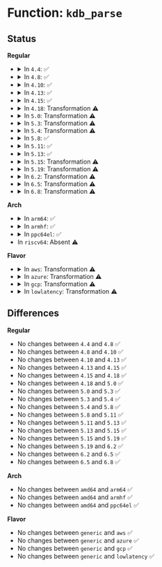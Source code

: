 # Function: <code>kdb_parse</code>

## Status
<b>Regular</b>
<ul>
<li>
<details>
<summary>In <code>4.4</code>: ✅</summary>

```c
int kdb_parse(const char *cmdstr);
```

**Collision:** Unique Global

**Inline:** No

**Transformation:** False

**Instances:**

```
In kernel/debug/kdb/kdb_main.c (ffffffff811363a0)
Location: kernel/debug/kdb/kdb_main.c:909
Inline: False
Direct callers:
  - kernel/debug/gdbstub.c:gdb_serial_stub
  - kernel/debug/kdb/kdb_main.c:kdb_exec_defcmd
  - kernel/debug/kdb/kdb_main.c:kdb_main_loop
  - kernel/debug/kdb/kdb_main.c:kdb_init
  - kernel/debug/kdb/kdb_main.c:kdb_init
  - kernel/debug/kdb/kdb_bt.c:kdb_bt
  - kernel/debug/kdb/kdb_bt.c:kdb_bt
  - kernel/debug/kdb/kdb_bt.c:kdb_bt
```
**Symbols:**

```
ffffffff811363a0-ffffffff81136a6e: kdb_parse (STB_GLOBAL)
```
</details>
</li>
<li>
<details>
<summary>In <code>4.8</code>: ✅</summary>

```c
int kdb_parse(const char *cmdstr);
```

**Collision:** Unique Global

**Inline:** No

**Transformation:** False

**Instances:**

```
In kernel/debug/kdb/kdb_main.c (ffffffff8113e850)
Location: kernel/debug/kdb/kdb_main.c:909
Inline: False
Direct callers:
  - kernel/debug/gdbstub.c:gdb_serial_stub
  - kernel/debug/kdb/kdb_main.c:kdb_init
  - kernel/debug/kdb/kdb_main.c:kdb_init
  - kernel/debug/kdb/kdb_main.c:kdb_main_loop
  - kernel/debug/kdb/kdb_main.c:kdb_exec_defcmd
  - kernel/debug/kdb/kdb_bt.c:kdb_bt
  - kernel/debug/kdb/kdb_bt.c:kdb_bt
  - kernel/debug/kdb/kdb_bt.c:kdb_bt
```
**Symbols:**

```
ffffffff8113e850-ffffffff8113eefe: kdb_parse (STB_GLOBAL)
```
</details>
</li>
<li>
<details>
<summary>In <code>4.10</code>: ✅</summary>

```c
int kdb_parse(const char *cmdstr);
```

**Collision:** Unique Global

**Inline:** No

**Transformation:** False

**Instances:**

```
In kernel/debug/kdb/kdb_main.c (ffffffff81148620)
Location: kernel/debug/kdb/kdb_main.c:908
Inline: False
Direct callers:
  - kernel/debug/gdbstub.c:gdb_serial_stub
  - kernel/debug/kdb/kdb_main.c:kdb_init
  - kernel/debug/kdb/kdb_main.c:kdb_init
  - kernel/debug/kdb/kdb_main.c:kdb_main_loop
  - kernel/debug/kdb/kdb_main.c:kdb_exec_defcmd
  - kernel/debug/kdb/kdb_bt.c:kdb_bt
  - kernel/debug/kdb/kdb_bt.c:kdb_bt
  - kernel/debug/kdb/kdb_bt.c:kdb_bt
```
**Symbols:**

```
ffffffff81148620-ffffffff81148cce: kdb_parse (STB_GLOBAL)
```
</details>
</li>
<li>
<details>
<summary>In <code>4.13</code>: ✅</summary>

```c
int kdb_parse(const char *cmdstr);
```

**Collision:** Unique Global

**Inline:** No

**Transformation:** False

**Instances:**

```
In kernel/debug/kdb/kdb_main.c (ffffffff8114a3d0)
Location: kernel/debug/kdb/kdb_main.c:911
Inline: False
Direct callers:
  - kernel/debug/gdbstub.c:gdb_serial_stub
  - kernel/debug/kdb/kdb_main.c:kdb_init
  - kernel/debug/kdb/kdb_main.c:kdb_init
  - kernel/debug/kdb/kdb_main.c:kdb_main_loop
  - kernel/debug/kdb/kdb_main.c:kdb_exec_defcmd
  - kernel/debug/kdb/kdb_bt.c:kdb_bt
  - kernel/debug/kdb/kdb_bt.c:kdb_bt
  - kernel/debug/kdb/kdb_bt.c:kdb_bt
```
**Symbols:**

```
ffffffff8114a3d0-ffffffff8114aadb: kdb_parse (STB_GLOBAL)
```
</details>
</li>
<li>
<details>
<summary>In <code>4.15</code>: ✅</summary>

```c
int kdb_parse(const char *cmdstr);
```

**Collision:** Unique Global

**Inline:** No

**Transformation:** False

**Instances:**

```
In kernel/debug/kdb/kdb_main.c (ffffffff81156c50)
Location: kernel/debug/kdb/kdb_main.c:911
Inline: False
Direct callers:
  - kernel/debug/gdbstub.c:gdb_serial_stub
  - kernel/debug/kdb/kdb_main.c:kdb_init
  - kernel/debug/kdb/kdb_main.c:kdb_init
  - kernel/debug/kdb/kdb_main.c:kdb_exec_defcmd
  - kernel/debug/kdb/kdb_bt.c:kdb_bt
  - kernel/debug/kdb/kdb_bt.c:kdb_bt
  - kernel/debug/kdb/kdb_bt.c:kdb_bt
```
**Symbols:**

```
ffffffff81156c50-ffffffff81157361: kdb_parse (STB_GLOBAL)
```
</details>
</li>
<li>
<details>
<summary>In <code>4.18</code>: Transformation ⚠️</summary>

```c
int kdb_parse(const char *cmdstr);
```

**Collision:** Unique Global

**Inline:** No

**Transformation:** True

**Instances:**

```
In kernel/debug/kdb/kdb_main.c (0)
Location: kernel/debug/kdb/kdb_main.c:911
Inline: False
Direct callers:
  - kernel/debug/gdbstub.c:gdb_serial_stub
  - kernel/debug/kdb/kdb_main.c:kdb_init
  - kernel/debug/kdb/kdb_main.c:kdb_init
  - kernel/debug/kdb/kdb_main.c:kdb_exec_defcmd
  - kernel/debug/kdb/kdb_bt.c:kdb_bt
  - kernel/debug/kdb/kdb_bt.c:kdb_bt
  - kernel/debug/kdb/kdb_bt.c:kdb_bt
```
**Symbols:**

```
ffffffff81166efa-ffffffff81166f06: kdb_parse.cold.9 (STB_LOCAL)
ffffffff81165840-ffffffff81165f4e: kdb_parse (STB_GLOBAL)
```
</details>
</li>
<li>
<details>
<summary>In <code>5.0</code>: Transformation ⚠️</summary>

```c
int kdb_parse(const char *cmdstr);
```

**Collision:** Unique Global

**Inline:** No

**Transformation:** True

**Instances:**

```
In kernel/debug/kdb/kdb_main.c (0)
Location: kernel/debug/kdb/kdb_main.c:911
Inline: False
Direct callers:
  - kernel/debug/gdbstub.c:gdb_serial_stub
  - kernel/debug/kdb/kdb_main.c:kdb_init
  - kernel/debug/kdb/kdb_main.c:kdb_init
  - kernel/debug/kdb/kdb_main.c:kdb_exec_defcmd
  - kernel/debug/kdb/kdb_bt.c:kdb_bt
  - kernel/debug/kdb/kdb_bt.c:kdb_bt
  - kernel/debug/kdb/kdb_bt.c:kdb_bt
```
**Symbols:**

```
ffffffff81173c5a-ffffffff81173c66: kdb_parse.cold.10 (STB_LOCAL)
ffffffff81172550-ffffffff81172c5d: kdb_parse (STB_GLOBAL)
```
</details>
</li>
<li>
<details>
<summary>In <code>5.3</code>: Transformation ⚠️</summary>

```c
int kdb_parse(const char *cmdstr);
```

**Collision:** Unique Global

**Inline:** No

**Transformation:** True

**Instances:**

```
In kernel/debug/kdb/kdb_main.c (0)
Location: kernel/debug/kdb/kdb_main.c:911
Inline: False
Direct callers:
  - kernel/debug/gdbstub.c:gdb_cmd_query
  - kernel/debug/kdb/kdb_main.c:kdb_init
  - kernel/debug/kdb/kdb_main.c:kdb_init
  - kernel/debug/kdb/kdb_main.c:kdb_exec_defcmd
  - kernel/debug/kdb/kdb_bt.c:kdb_bt
  - kernel/debug/kdb/kdb_bt.c:kdb_bt
  - kernel/debug/kdb/kdb_bt.c:kdb_bt
```
**Symbols:**

```
ffffffff81180a32-ffffffff81180a3e: kdb_parse.cold (STB_LOCAL)
ffffffff8117f310-ffffffff8117fa19: kdb_parse (STB_GLOBAL)
```
</details>
</li>
<li>
<details>
<summary>In <code>5.4</code>: Transformation ⚠️</summary>

```c
int kdb_parse(const char *cmdstr);
```

**Collision:** Unique Global

**Inline:** No

**Transformation:** True

**Instances:**

```
In kernel/debug/kdb/kdb_main.c (0)
Location: kernel/debug/kdb/kdb_main.c:911
Inline: False
Direct callers:
  - kernel/debug/gdbstub.c:gdb_cmd_query
  - kernel/debug/kdb/kdb_main.c:kdb_init
  - kernel/debug/kdb/kdb_main.c:kdb_init
  - kernel/debug/kdb/kdb_main.c:kdb_exec_defcmd
  - kernel/debug/kdb/kdb_bt.c:kdb_bt
  - kernel/debug/kdb/kdb_bt.c:kdb_bt
  - kernel/debug/kdb/kdb_bt.c:kdb_bt
```
**Symbols:**

```
ffffffff8118c8a2-ffffffff8118c8ae: kdb_parse.cold (STB_LOCAL)
ffffffff8118b190-ffffffff8118b887: kdb_parse (STB_GLOBAL)
```
</details>
</li>
<li>
<details>
<summary>In <code>5.8</code>: ✅</summary>

```c
int kdb_parse(const char *cmdstr);
```

**Collision:** Unique Global

**Inline:** No

**Transformation:** False

**Instances:**

```
In kernel/debug/kdb/kdb_main.c (ffffffff8119fde0)
Location: kernel/debug/kdb/kdb_main.c:916
Inline: False
Direct callers:
  - kernel/debug/gdbstub.c:gdb_cmd_query
  - kernel/debug/kdb/kdb_main.c:kdb_init
  - kernel/debug/kdb/kdb_main.c:kdb_init
  - kernel/debug/kdb/kdb_main.c:kdb_exec_defcmd
  - kernel/debug/kdb/kdb_bt.c:kdb_bt
```
**Symbols:**

```
ffffffff8119fde0-ffffffff811a0361: kdb_parse (STB_GLOBAL)
```
</details>
</li>
<li>
<details>
<summary>In <code>5.11</code>: ✅</summary>

```c
int kdb_parse(const char *cmdstr);
```

**Collision:** Unique Global

**Inline:** No

**Transformation:** False

**Instances:**

```
In kernel/debug/kdb/kdb_main.c (ffffffff8119cea0)
Location: kernel/debug/kdb/kdb_main.c:916
Inline: False
Direct callers:
  - kernel/debug/gdbstub.c:gdb_cmd_query
  - kernel/debug/kdb/kdb_main.c:kdb_init
  - kernel/debug/kdb/kdb_main.c:kdb_init
  - kernel/debug/kdb/kdb_main.c:kdb_exec_defcmd
  - kernel/debug/kdb/kdb_bt.c:kdb_bt
```
**Symbols:**

```
ffffffff8119cea0-ffffffff8119d425: kdb_parse (STB_GLOBAL)
```
</details>
</li>
<li>
<details>
<summary>In <code>5.13</code>: ✅</summary>

```c
int kdb_parse(const char *cmdstr);
```

**Collision:** Unique Global

**Inline:** No

**Transformation:** False

**Instances:**

```
In kernel/debug/kdb/kdb_main.c (ffffffff8119db80)
Location: kernel/debug/kdb/kdb_main.c:909
Inline: False
Direct callers:
  - kernel/debug/gdbstub.c:gdb_cmd_query
  - kernel/debug/kdb/kdb_main.c:kdb_init
  - kernel/debug/kdb/kdb_main.c:kdb_init
  - kernel/debug/kdb/kdb_main.c:kdb_exec_defcmd
  - kernel/debug/kdb/kdb_bt.c:kdb_bt
```
**Symbols:**

```
ffffffff8119db80-ffffffff8119e09c: kdb_parse (STB_GLOBAL)
```
</details>
</li>
<li>
<details>
<summary>In <code>5.15</code>: Transformation ⚠️</summary>

```c
int kdb_parse(const char *cmdstr);
```

**Collision:** Unique Global

**Inline:** No

**Transformation:** True

**Instances:**

```
In kernel/debug/kdb/kdb_main.c (0)
Location: kernel/debug/kdb/kdb_main.c:915
Inline: False
Direct callers:
  - kernel/debug/gdbstub.c:gdb_cmd_query
  - kernel/debug/kdb/kdb_main.c:kdb_init
  - kernel/debug/kdb/kdb_main.c:kdb_init
  - kernel/debug/kdb/kdb_main.c:kdb_exec_defcmd
  - kernel/debug/kdb/kdb_bt.c:kdb_bt
```
**Symbols:**

```
ffffffff81cb3cf7-ffffffff81cb3d3b: kdb_parse.cold (STB_LOCAL)
ffffffff811c78e0-ffffffff811c7e25: kdb_parse (STB_GLOBAL)
```
</details>
</li>
<li>
<details>
<summary>In <code>5.19</code>: Transformation ⚠️</summary>

```c
int kdb_parse(const char *cmdstr);
```

**Collision:** Unique Global

**Inline:** No

**Transformation:** True

**Instances:**

```
In kernel/debug/kdb/kdb_main.c (0)
Location: kernel/debug/kdb/kdb_main.c:967
Inline: False
Direct callers:
  - kernel/debug/gdbstub.c:gdb_cmd_query
  - kernel/debug/kdb/kdb_main.c:kdb_init
  - kernel/debug/kdb/kdb_main.c:kdb_init
  - kernel/debug/kdb/kdb_main.c:kdb_exec_defcmd
  - kernel/debug/kdb/kdb_bt.c:kdb_bt
```
**Symbols:**

```
ffffffff81e64bb9-ffffffff81e64bf7: kdb_parse.cold (STB_LOCAL)
ffffffff811fb300-ffffffff811fb883: kdb_parse (STB_GLOBAL)
```
</details>
</li>
<li>
<details>
<summary>In <code>6.2</code>: Transformation ⚠️</summary>

```c
int kdb_parse(const char *cmdstr);
```

**Collision:** Unique Global

**Inline:** No

**Transformation:** True

**Instances:**

```
In kernel/debug/kdb/kdb_main.c (0)
Location: kernel/debug/kdb/kdb_main.c:967
Inline: False
Direct callers:
  - kernel/debug/gdbstub.c:gdb_cmd_query
  - kernel/debug/kdb/kdb_main.c:kdb_init
  - kernel/debug/kdb/kdb_main.c:kdb_init
  - kernel/debug/kdb/kdb_main.c:kdb_exec_defcmd
  - kernel/debug/kdb/kdb_bt.c:kdb_bt
```
**Symbols:**

```
ffffffff8205c885-ffffffff8205c8c3: kdb_parse.cold (STB_LOCAL)
ffffffff81242940-ffffffff81242ec3: kdb_parse (STB_GLOBAL)
```
</details>
</li>
<li>
<details>
<summary>In <code>6.5</code>: Transformation ⚠️</summary>

```c
int kdb_parse(const char *cmdstr);
```

**Collision:** Unique Global

**Inline:** No

**Transformation:** True

**Instances:**

```
In kernel/debug/kdb/kdb_main.c (0)
Location: kernel/debug/kdb/kdb_main.c:967
Inline: False
Direct callers:
  - kernel/debug/gdbstub.c:gdb_cmd_query
  - kernel/debug/kdb/kdb_main.c:kdb_init
  - kernel/debug/kdb/kdb_main.c:kdb_init
  - kernel/debug/kdb/kdb_main.c:kdb_exec_defcmd
  - kernel/debug/kdb/kdb_bt.c:kdb_bt
```
**Symbols:**

```
ffffffff820db1fb-ffffffff820db239: kdb_parse.cold (STB_LOCAL)
ffffffff812599b0-ffffffff81259f29: kdb_parse (STB_GLOBAL)
```
</details>
</li>
<li>
<details>
<summary>In <code>6.8</code>: Transformation ⚠️</summary>

```c
int kdb_parse(const char *cmdstr);
```

**Collision:** Unique Global

**Inline:** No

**Transformation:** True

**Instances:**

```
In kernel/debug/kdb/kdb_main.c (0)
Location: kernel/debug/kdb/kdb_main.c:966
Inline: False
Direct callers:
  - kernel/debug/gdbstub.c:gdb_cmd_query
  - kernel/debug/kdb/kdb_main.c:kdb_init
  - kernel/debug/kdb/kdb_main.c:kdb_init
  - kernel/debug/kdb/kdb_main.c:kdb_exec_defcmd
  - kernel/debug/kdb/kdb_bt.c:kdb_bt
```
**Symbols:**

```
ffffffff821b6f36-ffffffff821b6f74: kdb_parse.cold (STB_LOCAL)
ffffffff812738a0-ffffffff81273e19: kdb_parse (STB_GLOBAL)
```
</details>
</li>
</ul>
<b>Arch</b>
<ul>
<li>
<details>
<summary>In <code>arm64</code>: ✅</summary>

```c
int kdb_parse(const char *cmdstr);
```

**Collision:** Unique Global

**Inline:** No

**Transformation:** False

**Instances:**

```
In kernel/debug/kdb/kdb_main.c (ffff800010202480)
Location: kernel/debug/kdb/kdb_main.c:911
Inline: False
Direct callers:
  - kernel/debug/gdbstub.c:gdb_cmd_query
  - kernel/debug/kdb/kdb_main.c:kdb_init
  - kernel/debug/kdb/kdb_main.c:kdb_init
  - kernel/debug/kdb/kdb_main.c:kdb_exec_defcmd
  - kernel/debug/kdb/kdb_bt.c:kdb_bt
  - kernel/debug/kdb/kdb_bt.c:kdb_bt
  - kernel/debug/kdb/kdb_bt.c:kdb_bt
```
**Symbols:**

```
ffff800010202480-ffff800010202b58: kdb_parse (STB_GLOBAL)
```
</details>
</li>
<li>
<details>
<summary>In <code>armhf</code>: ✅</summary>

```c
int kdb_parse(const char *cmdstr);
```

**Collision:** Unique Global

**Inline:** No

**Transformation:** False

**Instances:**

```
In kernel/debug/kdb/kdb_main.c (c0441490)
Location: kernel/debug/kdb/kdb_main.c:911
Inline: False
Direct callers:
  - kernel/debug/gdbstub.c:gdb_cmd_query
  - kernel/debug/kdb/kdb_main.c:kdb_init
  - kernel/debug/kdb/kdb_main.c:kdb_init
  - kernel/debug/kdb/kdb_main.c:kdb_exec_defcmd
  - kernel/debug/kdb/kdb_bt.c:kdb_bt
  - kernel/debug/kdb/kdb_bt.c:kdb_bt
  - kernel/debug/kdb/kdb_bt.c:kdb_bt
```
**Symbols:**

```
c0441490-c0441ba4: kdb_parse (STB_GLOBAL)
```
</details>
</li>
<li>
<details>
<summary>In <code>ppc64el</code>: ✅</summary>

```c
int kdb_parse(const char *cmdstr);
```

**Collision:** Unique Global

**Inline:** No

**Transformation:** False

**Instances:**

```
In kernel/debug/kdb/kdb_main.c (c00000000027bf90)
Location: kernel/debug/kdb/kdb_main.c:911
Inline: False
Direct callers:
  - kernel/debug/gdbstub.c:gdb_cmd_query
  - kernel/debug/kdb/kdb_main.c:kdb_init
  - kernel/debug/kdb/kdb_main.c:kdb_init
  - kernel/debug/kdb/kdb_main.c:kdb_exec_defcmd
  - kernel/debug/kdb/kdb_bt.c:kdb_bt
  - kernel/debug/kdb/kdb_bt.c:kdb_bt
  - kernel/debug/kdb/kdb_bt.c:kdb_bt
```
**Symbols:**

```
c00000000027bf90-c00000000027cb7c: kdb_parse (STB_GLOBAL)
```
</details>
</li>
<li>
In <code>riscv64</code>: Absent ⚠️
</li>
</ul>
<b>Flavor</b>
<ul>
<li>
<details>
<summary>In <code>aws</code>: Transformation ⚠️</summary>

```c
int kdb_parse(const char *cmdstr);
```

**Collision:** Unique Global

**Inline:** No

**Transformation:** True

**Instances:**

```
In kernel/debug/kdb/kdb_main.c (0)
Location: kernel/debug/kdb/kdb_main.c:911
Inline: False
Direct callers:
  - kernel/debug/gdbstub.c:gdb_cmd_query
  - kernel/debug/kdb/kdb_main.c:kdb_init
  - kernel/debug/kdb/kdb_main.c:kdb_init
  - kernel/debug/kdb/kdb_main.c:kdb_exec_defcmd
  - kernel/debug/kdb/kdb_bt.c:kdb_bt
  - kernel/debug/kdb/kdb_bt.c:kdb_bt
  - kernel/debug/kdb/kdb_bt.c:kdb_bt
```
**Symbols:**

```
ffffffff81184ec2-ffffffff81184ece: kdb_parse.cold (STB_LOCAL)
ffffffff811837b0-ffffffff81183ea7: kdb_parse (STB_GLOBAL)
```
</details>
</li>
<li>
<details>
<summary>In <code>azure</code>: Transformation ⚠️</summary>

```c
int kdb_parse(const char *cmdstr);
```

**Collision:** Unique Global

**Inline:** No

**Transformation:** True

**Instances:**

```
In kernel/debug/kdb/kdb_main.c (0)
Location: kernel/debug/kdb/kdb_main.c:911
Inline: False
Direct callers:
  - kernel/debug/gdbstub.c:gdb_cmd_query
  - kernel/debug/kdb/kdb_main.c:kdb_init
  - kernel/debug/kdb/kdb_main.c:kdb_init
  - kernel/debug/kdb/kdb_main.c:kdb_exec_defcmd
  - kernel/debug/kdb/kdb_bt.c:kdb_bt
  - kernel/debug/kdb/kdb_bt.c:kdb_bt
  - kernel/debug/kdb/kdb_bt.c:kdb_bt
```
**Symbols:**

```
ffffffff81178002-ffffffff8117800e: kdb_parse.cold (STB_LOCAL)
ffffffff811768f0-ffffffff81176fe7: kdb_parse (STB_GLOBAL)
```
</details>
</li>
<li>
<details>
<summary>In <code>gcp</code>: Transformation ⚠️</summary>

```c
int kdb_parse(const char *cmdstr);
```

**Collision:** Unique Global

**Inline:** No

**Transformation:** True

**Instances:**

```
In kernel/debug/kdb/kdb_main.c (0)
Location: kernel/debug/kdb/kdb_main.c:911
Inline: False
Direct callers:
  - kernel/debug/gdbstub.c:gdb_cmd_query
  - kernel/debug/kdb/kdb_main.c:kdb_init
  - kernel/debug/kdb/kdb_main.c:kdb_init
  - kernel/debug/kdb/kdb_main.c:kdb_exec_defcmd
  - kernel/debug/kdb/kdb_bt.c:kdb_bt
  - kernel/debug/kdb/kdb_bt.c:kdb_bt
  - kernel/debug/kdb/kdb_bt.c:kdb_bt
```
**Symbols:**

```
ffffffff81182c92-ffffffff81182c9e: kdb_parse.cold (STB_LOCAL)
ffffffff81181580-ffffffff81181c77: kdb_parse (STB_GLOBAL)
```
</details>
</li>
<li>
<details>
<summary>In <code>lowlatency</code>: Transformation ⚠️</summary>

```c
int kdb_parse(const char *cmdstr);
```

**Collision:** Unique Global

**Inline:** No

**Transformation:** True

**Instances:**

```
In kernel/debug/kdb/kdb_main.c (0)
Location: kernel/debug/kdb/kdb_main.c:911
Inline: False
Direct callers:
  - kernel/debug/gdbstub.c:gdb_cmd_query
  - kernel/debug/kdb/kdb_main.c:kdb_init
  - kernel/debug/kdb/kdb_main.c:kdb_init
  - kernel/debug/kdb/kdb_main.c:kdb_exec_defcmd
  - kernel/debug/kdb/kdb_bt.c:kdb_bt
  - kernel/debug/kdb/kdb_bt.c:kdb_bt
  - kernel/debug/kdb/kdb_bt.c:kdb_bt
```
**Symbols:**

```
ffffffff811905b2-ffffffff811905be: kdb_parse.cold (STB_LOCAL)
ffffffff8118eea0-ffffffff8118f597: kdb_parse (STB_GLOBAL)
```
</details>
</li>
</ul>

## Differences
<b>Regular</b>
<ul>
<li>
No changes between <code>4.4</code> and <code>4.8</code> ✅
</li>
<li>
No changes between <code>4.8</code> and <code>4.10</code> ✅
</li>
<li>
No changes between <code>4.10</code> and <code>4.13</code> ✅
</li>
<li>
No changes between <code>4.13</code> and <code>4.15</code> ✅
</li>
<li>
No changes between <code>4.15</code> and <code>4.18</code> ✅
</li>
<li>
No changes between <code>4.18</code> and <code>5.0</code> ✅
</li>
<li>
No changes between <code>5.0</code> and <code>5.3</code> ✅
</li>
<li>
No changes between <code>5.3</code> and <code>5.4</code> ✅
</li>
<li>
No changes between <code>5.4</code> and <code>5.8</code> ✅
</li>
<li>
No changes between <code>5.8</code> and <code>5.11</code> ✅
</li>
<li>
No changes between <code>5.11</code> and <code>5.13</code> ✅
</li>
<li>
No changes between <code>5.13</code> and <code>5.15</code> ✅
</li>
<li>
No changes between <code>5.15</code> and <code>5.19</code> ✅
</li>
<li>
No changes between <code>5.19</code> and <code>6.2</code> ✅
</li>
<li>
No changes between <code>6.2</code> and <code>6.5</code> ✅
</li>
<li>
No changes between <code>6.5</code> and <code>6.8</code> ✅
</li>
</ul>
<b>Arch</b>
<ul>
<li>
No changes between <code>amd64</code> and <code>arm64</code> ✅
</li>
<li>
No changes between <code>amd64</code> and <code>armhf</code> ✅
</li>
<li>
No changes between <code>amd64</code> and <code>ppc64el</code> ✅
</li>
</ul>
<b>Flavor</b>
<ul>
<li>
No changes between <code>generic</code> and <code>aws</code> ✅
</li>
<li>
No changes between <code>generic</code> and <code>azure</code> ✅
</li>
<li>
No changes between <code>generic</code> and <code>gcp</code> ✅
</li>
<li>
No changes between <code>generic</code> and <code>lowlatency</code> ✅
</li>
</ul>
